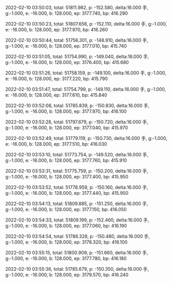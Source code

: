 2022-02-10 03:50:03, total: 51811.982, p: -152.580, delta:16.000 手, g:-1.000, e: -16.000, b: 128.000, ep: 3177.740, bp: 416.290

2022-02-10 03:50:23, total: 51807.656, p: -152.110, delta:16.000 手, g:-1.000, e: -16.000, b: 128.000, ep: 3177.970, bp: 416.260

2022-02-10 03:50:44, total: 51756.301, p: -148.910, delta:16.000 手, g:-1.000, e: -16.000, b: 128.000, ep: 3177.010, bp: 415.740

2022-02-10 03:51:05, total: 51754.990, p: -149.040, delta:16.000 手, g:-1.000, e: -16.000, b: 128.000, ep: 3176.400, bp: 415.680

2022-02-10 03:51:26, total: 51758.159, p: -149.100, delta:16.000 手, g:-1.000, e: -16.000, b: 128.000, ep: 3177.220, bp: 415.790

2022-02-10 03:51:47, total: 51754.799, p: -149.110, delta:16.000 手, g:-1.000, e: -16.000, b: 128.000, ep: 3177.610, bp: 415.840

2022-02-10 03:52:08, total: 51785.839, p: -150.830, delta:16.000 手, g:-1.000, e: -16.000, b: 128.000, ep: 3177.970, bp: 416.100

2022-02-10 03:52:28, total: 51797.679, p: -150.720, delta:16.000 手, g:-1.000, e: -16.000, b: 128.000, ep: 3177.040, bp: 415.970

2022-02-10 03:52:49, total: 51779.119, p: -150.730, delta:16.000 手, g:-1.000, e: -16.000, b: 128.000, ep: 3177.510, bp: 416.030

2022-02-10 03:53:10, total: 51773.754, p: -149.520, delta:16.000 手, g:-1.000, e: -16.000, b: 128.000, ep: 3177.760, bp: 415.910

2022-02-10 03:53:31, total: 51775.759, p: -150.200, delta:16.000 手, g:-1.000, e: -16.000, b: 128.000, ep: 3177.400, bp: 415.950

2022-02-10 03:53:52, total: 51778.959, p: -150.160, delta:16.000 手, g:-1.000, e: -16.000, b: 128.000, ep: 3177.440, bp: 415.950

2022-02-10 03:54:13, total: 51809.885, p: -151.250, delta:16.000 手, g:-1.000, e: -16.000, b: 128.000, ep: 3177.150, bp: 416.050

2022-02-10 03:54:33, total: 51809.199, p: -152.460, delta:16.000 手, g:-1.000, e: -16.000, b: 128.000, ep: 3177.060, bp: 416.190

2022-02-10 03:54:54, total: 51786.328, p: -150.480, delta:16.000 手, g:-1.000, e: -16.000, b: 128.000, ep: 3178.320, bp: 416.100

2022-02-10 03:55:15, total: 51800.909, p: -151.660, delta:16.000 手, g:-1.000, e: -16.000, b: 128.000, ep: 3177.780, bp: 416.180

2022-02-10 03:55:36, total: 51785.679, p: -150.350, delta:16.000 手, g:-1.000, e: -16.000, b: 128.000, ep: 3179.570, bp: 416.240
